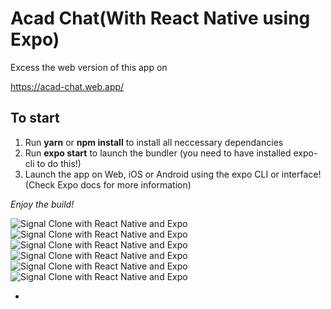 # Acad Chat(With React Native using Expo)


Excess the web version of this app  on 

https://acad-chat.web.app/

## To start
1) Run **yarn** or **npm install** to install all neccessary dependancies
2) Run **expo start** to launch the bundler (you need to have installed expo-cli to do this!)
3) Launch the app on Web, iOS or Android using the expo CLI or interface! (Check Expo docs for more information)

*Enjoy the build!*

![Signal Clone with React Native and Expo](images/1.PNG?raw=true "Signal Clone with React Native and Expo")
![Signal Clone with React Native and Expo](images/2.png?raw=true "Signal Clone with React Native and Expo")
![Signal Clone with React Native and Expo](images/3.PNG?raw=true "Signal Clone with React Native and Expo")
![Signal Clone with React Native and Expo](images/4.png?raw=true "Signal Clone with React Native and Expo")
![Signal Clone with React Native and Expo](images/5.PNG?raw=true "Signal Clone with React Native and Expo")
![Signal Clone with React Native and Expo](images/6.png?raw=true "Signal Clone with React Native and Expo")

*
